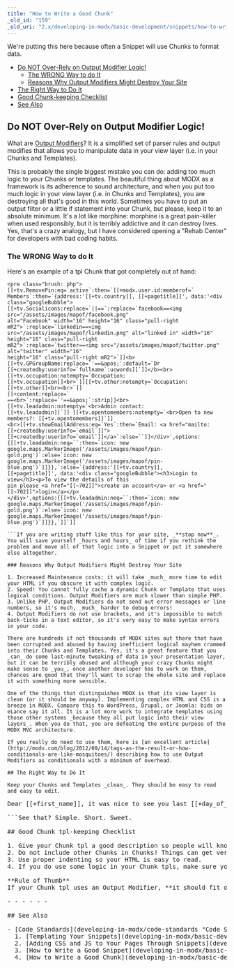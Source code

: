 ```yaml
---
title: "How to Write a Good Chunk"
_old_id: "159"
_old_uri: "2.x/developing-in-modx/basic-development/snippets/how-to-write-a-good-chunk"
---
```


We're putting this here because often a Snippet will use Chunks to format data.

- [Do NOT Over-Rely on Output Modifier Logic!](#HowtoWriteaGoodChunk-DoNOTOverRelyonPHxStyleLogic%21)
  - [The WRONG Way to do It](#HowtoWriteaGoodChunk-TheWRONGWaytodoIt)
  - [Reasons Why Output Modifiers Might Destroy Your Site](#HowtoWriteaGoodChunk-ReasonsWhyOutputModifiersMightDestroyYourSite)
- [The Right Way to Do It](#HowtoWriteaGoodChunk-TheRightWaytoDoIt)
- [Good Chunk-keeping Checklist](#HowtoWriteaGoodChunk-GoodChunkkeepingChecklist)
- [See Also](#HowtoWriteaGoodChunk-SeeAlso)



## Do NOT Over-Rely on Output Modifier Logic! 

What are [Output Modifiers](making-sites-with-modx/customizing-content/input-and-output-filters-(output-modifiers) "PHx")? It is a simplified set of parser rules and output modifies that allows you to manipulate data in your view layer (i.e. in your Chunks and Templates).

This is probably the single biggest mistake you can do: adding too much logic to your Chunks or templates. The beautiful thing about MODX as a framework is its adherence to sound architecture, and when you put too much logic in your view layer (i.e. in Chunks and Templates), you are destroying all that's good in this world. Sometimes you have to put an output filter or a little if statement into your Chunk, but please, keep it to an absolute minimum. It's a lot like morphine: morphine is a great pain-killer when used responsibly, but it is terribly addictive and it can destroy lives. Yes, that's a crazy analogy, but I have considered opening a "Rehab Center" for developers with bad coding habits.

### The WRONG Way to do It 

Here's an example of a tpl Chunk that got completely out of hand:

```
<pre class="brush: php">
[[+tv.RemovePin:eq=`active`:then=`[[+modx.user.id:memberof=`
Members`:then=`{address:'[[+tv.country]], [[+pagetitle]]', data:'<div class="googleBubble">
[[+tv.Socialicons:replace=`||==`:replace=`facebook==<img src="/assets/images/mapof/facebook.png"
alt="Facebook" width="16" height="16" class="pull-right mR2">`:replace=`linkedin==<img 
src="/assets/images/mapof/linkedin.png" alt="linked in" width="16" height="16" class="pull-right 
mR2">`:replace=`twitter==<img src="/assets/images/mapof/twitter.png" alt="twitter" width="16" 
height="16" class="pull-right mR2">`]]<b>[[+tv.GPGroupName:replace=`'==&apos;`:default=`Dr 
[[+createdby:userinfo=`fullname`:ucwords]]`]]</b><br>[[+tv.occupation:notempty=`Occupation: 
[[+tv.occupation]]<br>`]][[+tv.other:notempty=`Occupation: [[+tv.other]]<br><br>`]]
[[+content:replace=`
==<br>`:replace=`'==&apos;`:strip]]<br>[[+tv.leadadmin:notempty=`<br>Admin contact: 
[[+tv.leadadmin]]`]] [[+tv.opentomembers:notempty=`<br>Open to new members?: [[+tv.opentomembers]]`]]
<br>[[+tv.showEmailAddress:eq=`Yes`:then=`Email: <a href="mailto:[[+createdby:userinfo=`email`]]">
[[+createdby:userinfo=`email`]]</a>`:else=``]]</div>',options:{[[+tv.leadadmin:neq=``:then=`icon: new
google.maps.MarkerImage('/assets/images/mapof/pin-gold.png')`:else=`icon: new
google.maps.MarkerImage('/assets/images/mapof/pin-blue.png')`]]}},`:else=`{address:'[[+tv.country]], 
[[+pagetitle]]', data:'<div class="googleBubble"><h3>Login to view</h3><p>To view the details of this 
pin please <a href="[[~702]]">create an account</a> or <a href="[[~702]]">login</a></p>
</div>',options:{[[+tv.leadadmin:neq=``:then=`icon: new
google.maps.MarkerImage('/assets/images/mapof/pin-gold.png')`:else=`icon: new
google.maps.MarkerImage('/assets/images/mapof/pin-blue.png')`]]}},`]]`]]

```If you are writing stuff like this for your site, _**stop now**_. You will save yourself _hours and hours_ of time if you rethink the problem and move all of that logic into a Snippet or put it somewhere else altogether.

### Reasons Why Output Modifiers Might Destroy Your Site 

1. Increased Maintenance costs: it will take _much_ more time to edit your HTML if you obscure it with complex logic.
2. Speed! You cannot fully cache a dynamic Chunk or Template that uses logical conditions. Output Modifiers are much slower than simple PHP.
3. Unlike PHP, Output Modifiers do not send out error messages or line numbers, so it's much, _much_ harder to debug errors!
4. Output Modifiers do not use brackets, and it's impossible to match back-ticks in a text editor, so it's very easy to make syntax errors in your code.

There are hundreds if not thousands of MODX sites out there that have been corrupted and abused by having inefficient logical mayhem crammed into their Chunks and Templates. Yes, it's a great feature that you _can_ do some last-minute tweaking of data in your presentation layer, but it can be terribly abused and although your crazy Chunks might make sense to _you_, once another developer has to work on them, chances are good that they'll want to scrap the whole site and replace it with something more sensible.

One of the things that distinguishes MODX is that its view layer is clean (or it should be anyway). Implementing complex HTML and CSS is a breeze in MODX. Compare this to WordPress, Drupal, or Joomla: bids on eLance say it all. It is a lot more work to integrate templates using those other systems _because they all put logic into their view layers_. When you do that, you are defeating the entire purpose of the MODX MVC architecture.

If you really do need to use them, here is [an excellent article](http://modx.com/blog/2012/09/14/tags-as-the-result-or-how-conditionals-are-like-mosquitoes/) describing how to use Output Modifiers as conditionals with a minimum of overhead.

## The Right Way to Do It 

Keep your Chunks and Templates _clean_. They should be easy to read and easy to edit.

```
<pre class="brush: php">
Dear [[+first_name]], it was nice to see you last [[+day_of_week]]

```See that? Simple. Short. Sweet.

## Good Chunk tpl-keeping Checklist 

1. Give your Chunk tpl a good description so people will know what it contains and which Snippets rely on it.
2. Do not include other Chunks in Chunks! Things can get very confusing if you start going down that rabbit-hole.
3. Use proper indenting so your HTML is easy to read.
4. If you do use some logic in your Chunk tpls, make sure you use it _responsibly_. **Do not nest tags**, and do not chain long if-else statements together. A good rule-of-thumb is this: if your Output Modifier does not fit on one line, then you should do it another way.

**Rule of Thumb**
If your Chunk tpl uses an Output Modifier, **it should fit on one line**. If it is longer than one-line, then you should probably find another way to accomplish what you're doing, e.g. use a Snippet, or create another page to handle the variations. 

- - - - - -

## See Also 

- [Code Standards](developing-in-modx/code-standards "Code Standards")
  1. [Templating Your Snippets](developing-in-modx/basic-development/snippets/templating-your-snippets)
  2. [Adding CSS and JS to Your Pages Through Snippets](developing-in-modx/basic-development/snippets/adding-css-and-js-to-your-pages-through-snippets)
  3. [How to Write a Good Snippet](developing-in-modx/basic-development/snippets/how-to-write-a-good-snippet)
  4. [How to Write a Good Chunk](developing-in-modx/basic-development/snippets/how-to-write-a-good-chunk)